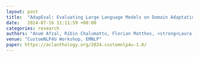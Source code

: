 ```yaml
---
layout: post
title:  "AdapEval: Evaluating Large Language Models on Domain Adaptation for Text Summarization"
date:   2024-07-16 11:11:59 +00:00
categories: research
authors: "Anum Afzal, Ribin Chalumattu, Florian Matthes, <strong>Laura Mascarell</strong>"
venue: "CustomNLP4U Workshop, EMNLP"
paper: https://aclanthology.org/2024.customnlp4u-1.8/
---
```

